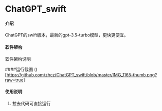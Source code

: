 # ChatGPT_swift

#### 介绍
ChatGPT的swift版本，最新的gpt-3.5-turbo模型，更快更便宜。

#### 软件架构
软件架构说明

####运行截图
()[https://github.com/zhcz/ChatGPT_swift/blob/master/IMG_1165-thumb.png?raw=true]

#### 使用说明
1.  拉去代码可直接运行
